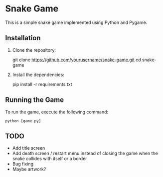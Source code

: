 # Snake Game

This is a simple snake game implemented using Python and Pygame.

## Installation

1. Clone the repository:

    git clone https://github.com/yourusername/snake-game.git
    cd snake-game


2. Install the dependencies:

    pip install -r requirements.txt


## Running the Game

To run the game, execute the following command:

    python [game.py]


## TODO

- Add title screen
- Add death screen / restart menu instead of closing the game when the snake collides with itself or a border
- Bug fixing
- Maybe artwork?